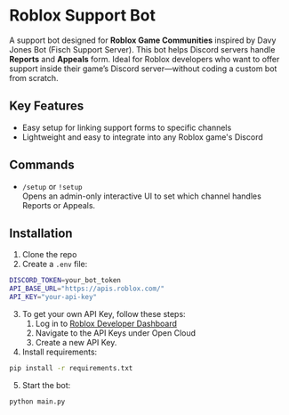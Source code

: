 # Roblox Support Bot
A support bot designed for **Roblox Game Communities** inspired by Davy Jones Bot (Fisch Support Server). This bot helps Discord servers handle **Reports** and **Appeals** form. Ideal for Roblox developers who want to offer support inside their game’s Discord server—without coding a custom bot from scratch.

## Key Features
- Easy setup for linking support forms to specific channels
- Lightweight and easy to integrate into any Roblox game's Discord

## Commands
- `/setup` or `!setup`  
  Opens an admin-only interactive UI to set which channel handles Reports or Appeals.

## Installation
1. Clone the repo
2. Create a `.env` file:
```bash
DISCORD_TOKEN=your_bot_token
API_BASE_URL="https://apis.roblox.com/"
API_KEY="your-api-key"
```
3. To get your own API Key, follow these steps:
   1. Log in to [Roblox Developer Dashboard](https://create.roblox.com/dashboard/credentials?activeTab=ApiKeysTab)
   2. Navigate to the API Keys under Open Cloud
   3. Create a new API Key.
4. Install requirements:
```bash
pip install -r requirements.txt
```
5. Start the bot:
```bash
python main.py
```